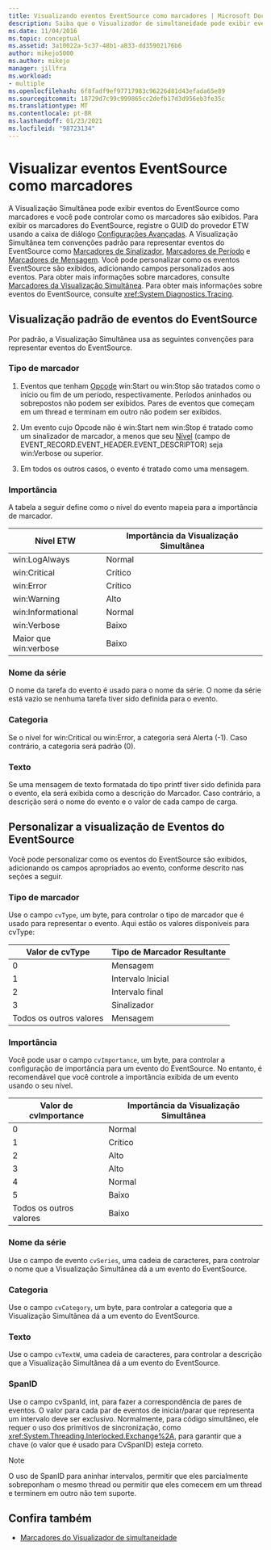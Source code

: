 ```yaml
---
title: Visualizando eventos EventSource como marcadores | Microsoft Docs
description: Saiba que o Visualizador de simultaneidade pode exibir eventos EventSource como marcadores, e você pode controlar como os marcadores são exibidos.
ms.date: 11/04/2016
ms.topic: conceptual
ms.assetid: 3a10022a-5c37-48b1-a833-dd35902176b6
author: mikejo5000
ms.author: mikejo
manager: jillfra
ms.workload:
- multiple
ms.openlocfilehash: 6f8fadf9ef97717983c96226d81d43efada65e89
ms.sourcegitcommit: 18729d7c99c999865cc2defb17d3d956eb3fe35c
ms.translationtype: MT
ms.contentlocale: pt-BR
ms.lasthandoff: 01/23/2021
ms.locfileid: "98723134"
---
```

# <a name="visualize-eventsource-events-as-markers"></a>Visualizar eventos EventSource como marcadores
A Visualização Simultânea pode exibir eventos do EventSource como marcadores e você pode controlar como os marcadores são exibidos. Para exibir os marcadores do EventSource, registre o GUID do provedor ETW usando a caixa de diálogo [Configurações Avançadas](../profiling/advanced-settings-dialog-box-concurrency-visualizer.md). A Visualização Simultânea tem convenções padrão para representar eventos do EventSource como [Marcadores de Sinalizador](../profiling/flag-markers.md), [Marcadores de Período](../profiling/span-markers.md) e [Marcadores de Mensagem](../profiling/message-markers.md). Você pode personalizar como os eventos EventSource são exibidos, adicionando campos personalizados aos eventos. Para obter mais informações sobre marcadores, consulte [Marcadores da Visualização Simultânea](../profiling/concurrency-visualizer-markers.md). Para obter mais informações sobre eventos do EventSource, consulte <xref:System.Diagnostics.Tracing>.

## <a name="default-visualization-of-eventsource-events"></a>Visualização padrão de eventos do EventSource
 Por padrão, a Visualização Simultânea usa as seguintes convenções para representar eventos do EventSource.

### <a name="marker-type"></a>Tipo de marcador

1. Eventos que tenham [Opcode](/windows/desktop/WES/eventmanifestschema-opcodetype-complextype) win:Start ou win:Stop são tratados como o início ou fim de um período, respectivamente.  Períodos aninhados ou sobrepostos não podem ser exibidos. Pares de eventos que começam em um thread e terminam em outro não podem ser exibidos.

2. Um evento cujo Opcode não é win:Start nem win:Stop é tratado como um sinalizador de marcador, a menos que seu [Nível](/windows/desktop/WES/defining-severity-levels) (campo de EVENT_RECORD.EVENT_HEADER.EVENT_DESCRIPTOR) seja win:Verbose ou superior.

3. Em todos os outros casos, o evento é tratado como uma mensagem.

### <a name="importance"></a>Importância
 A tabela a seguir define como o nível do evento mapeia para a importância de marcador.

|Nível ETW|Importância da Visualização Simultânea|
|---------------|---------------------------------------|
|win:LogAlways|Normal|
|win:Critical|Crítico|
|win:Error|Crítico|
|win:Warning|Alto|
|win:Informational|Normal|
|win:Verbose|Baixo|
|Maior que win:verbose|Baixo|

### <a name="series-name"></a>Nome da série
 O nome da tarefa do evento é usado para o nome da série. O nome da série está vazio se nenhuma tarefa tiver sido definida para o evento.

### <a name="category"></a>Categoria
 Se o nível for win:Critical ou win:Error, a categoria será Alerta (-1). Caso contrário, a categoria será padrão (0).

### <a name="text"></a>Texto
 Se uma mensagem de texto formatada do tipo printf tiver sido definida para o evento, ela será exibida como a descrição do Marcador. Caso contrário, a descrição será o nome do evento e o valor de cada campo de carga.

## <a name="customize-visualization-of-eventsource-events"></a>Personalizar a visualização de Eventos do EventSource
 Você pode personalizar como os eventos do EventSource são exibidos, adicionando os campos apropriados ao evento, conforme descrito nas seções a seguir.

### <a name="marker-type"></a>Tipo de marcador
 Use o campo `cvType`, um byte, para controlar o tipo de marcador que é usado para representar o evento. Aqui estão os valores disponíveis para cvType:

|Valor de cvType|Tipo de Marcador Resultante|
|------------------|---------------------------|
|0|Mensagem|
|1|Intervalo Inicial|
|2|Intervalo final|
|3|Sinalizador|
|Todos os outros valores|Mensagem|

### <a name="importance"></a>Importância
 Você pode usar o campo `cvImportance`, um byte, para controlar a configuração de importância para um evento do EventSource. No entanto, é recomendável que você controle a importância exibida de um evento usando o seu nível.

|Valor de cvImportance|Importância da Visualização Simultânea|
|------------------------|---------------------------------------|
|0|Normal|
|1|Crítico|
|2|Alto|
|3|Alto|
|4|Normal|
|5|Baixo|
|Todos os outros valores|Baixo|

### <a name="series-name"></a>Nome da série
 Use o campo de evento `cvSeries`, uma cadeia de caracteres, para controlar o nome que a Visualização Simultânea dá a um evento do EventSource.

### <a name="category"></a>Categoria
 Use o campo `cvCategory`, um byte, para controlar a categoria que a Visualização Simultânea dá a um evento do EventSource.

### <a name="text"></a>Texto
 Use o campo `cvTextW`, uma cadeia de caracteres, para controlar a descrição que a Visualização Simultânea dá a um evento do EventSource.

### <a name="spanid"></a>SpanID
 Use o campo cvSpanId, int, para fazer a correspondência de pares de eventos. O valor para cada par de eventos de iniciar/parar que representa um intervalo deve ser exclusivo. Normalmente, para código simultâneo, ele requer o uso dos primitivos de sincronização, como <xref:System.Threading.Interlocked.Exchange%2A>, para garantir que a chave (o valor que é usado para CvSpanID) esteja correto.

> [!NOTE]
> O uso de SpanID para aninhar intervalos, permitir que eles parcialmente sobreponham o mesmo thread ou permitir que eles comecem em um thread e terminem em outro não tem suporte.

## <a name="see-also"></a>Confira também
- [Marcadores do Visualizador de simultaneidade](../profiling/concurrency-visualizer-markers.md)